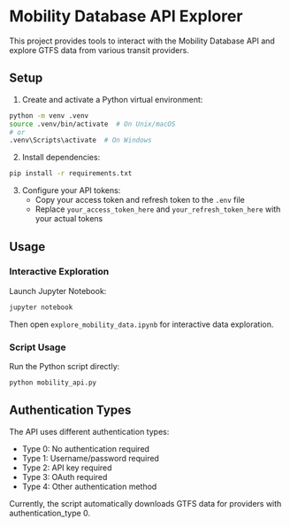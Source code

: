 # Mobility Database API Explorer

This project provides tools to interact with the Mobility Database API and explore GTFS data from various transit providers.

## Setup

1. Create and activate a Python virtual environment:
```bash
python -m venv .venv
source .venv/bin/activate  # On Unix/macOS
# or
.venv\Scripts\activate  # On Windows
```

2. Install dependencies:
```bash
pip install -r requirements.txt
```

3. Configure your API tokens:
   - Copy your access token and refresh token to the `.env` file
   - Replace `your_access_token_here` and `your_refresh_token_here` with your actual tokens

## Usage

### Interactive Exploration
Launch Jupyter Notebook:
```bash
jupyter notebook
```
Then open `explore_mobility_data.ipynb` for interactive data exploration.

### Script Usage
Run the Python script directly:
```bash
python mobility_api.py
```

## Authentication Types
The API uses different authentication types:
- Type 0: No authentication required
- Type 1: Username/password required
- Type 2: API key required
- Type 3: OAuth required
- Type 4: Other authentication method

Currently, the script automatically downloads GTFS data for providers with authentication_type 0. 